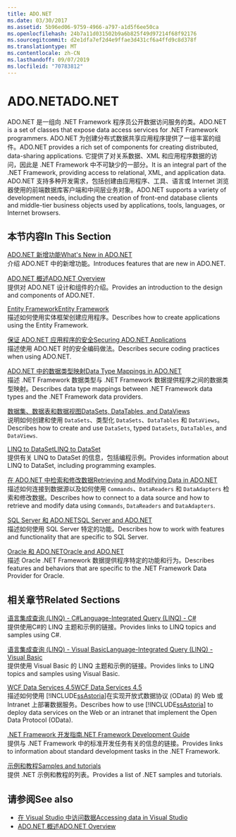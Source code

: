 ```yaml
---
title: ADO.NET
ms.date: 03/30/2017
ms.assetid: 5b96ed06-9759-4966-a797-a1d5f6ee50ca
ms.openlocfilehash: 24b7a11d031502b9a6b825f49d97214f68f92176
ms.sourcegitcommit: d2e1dfa7ef2d4e9ffae3d431cf6a4ffd9c8d378f
ms.translationtype: MT
ms.contentlocale: zh-CN
ms.lasthandoff: 09/07/2019
ms.locfileid: "70783812"
---
```

# <a name="adonet"></a><span data-ttu-id="62c92-102">ADO.NET</span><span class="sxs-lookup"><span data-stu-id="62c92-102">ADO.NET</span></span>
<span data-ttu-id="62c92-103">ADO.NET 是一组向 .NET Framework 程序员公开数据访问服务的类。</span><span class="sxs-lookup"><span data-stu-id="62c92-103">ADO.NET is a set of classes that expose data access services for .NET Framework programmers.</span></span> <span data-ttu-id="62c92-104">ADO.NET 为创建分布式数据共享应用程序提供了一组丰富的组件。</span><span class="sxs-lookup"><span data-stu-id="62c92-104">ADO.NET provides a rich set of components for creating distributed, data-sharing applications.</span></span> <span data-ttu-id="62c92-105">它提供了对关系数据、XML 和应用程序数据的访问，因此是 .NET Framework 中不可缺少的一部分。</span><span class="sxs-lookup"><span data-stu-id="62c92-105">It is an integral part of the .NET Framework, providing access to relational, XML, and application data.</span></span> <span data-ttu-id="62c92-106">ADO.NET 支持多种开发需求，包括创建由应用程序、工具、语言或 Internet 浏览器使用的前端数据库客户端和中间层业务对象。</span><span class="sxs-lookup"><span data-stu-id="62c92-106">ADO.NET supports a variety of development needs, including the creation of front-end database clients and middle-tier business objects used by applications, tools, languages, or Internet browsers.</span></span>  
  
## <a name="in-this-section"></a><span data-ttu-id="62c92-107">本节内容</span><span class="sxs-lookup"><span data-stu-id="62c92-107">In This Section</span></span>  
 [<span data-ttu-id="62c92-108">ADO.NET 新增功能</span><span class="sxs-lookup"><span data-stu-id="62c92-108">What's New in ADO.NET</span></span>](whats-new.md)  
 <span data-ttu-id="62c92-109">介绍 ADO.NET 中的新增功能。</span><span class="sxs-lookup"><span data-stu-id="62c92-109">Introduces features that are new in ADO.NET.</span></span>  
  
 [<span data-ttu-id="62c92-110">ADO.NET 概述</span><span class="sxs-lookup"><span data-stu-id="62c92-110">ADO.NET Overview</span></span>](ado-net-overview.md)  
 <span data-ttu-id="62c92-111">提供对 ADO.NET 设计和组件的介绍。</span><span class="sxs-lookup"><span data-stu-id="62c92-111">Provides an introduction to the design and components of ADO.NET.</span></span>  
  
 [<span data-ttu-id="62c92-112">Entity Framework</span><span class="sxs-lookup"><span data-stu-id="62c92-112">Entity Framework</span></span>](https://go.microsoft.com/fwlink/?LinkID=213876)  
 <span data-ttu-id="62c92-113">描述如何使用实体框架创建应用程序。</span><span class="sxs-lookup"><span data-stu-id="62c92-113">Describes how to create applications using the Entity Framework.</span></span>  
  
 [<span data-ttu-id="62c92-114">保证 ADO.NET 应用程序的安全</span><span class="sxs-lookup"><span data-stu-id="62c92-114">Securing ADO.NET Applications</span></span>](securing-ado-net-applications.md)  
 <span data-ttu-id="62c92-115">描述使用 ADO.NET 时的安全编码做法。</span><span class="sxs-lookup"><span data-stu-id="62c92-115">Describes secure coding practices when using ADO.NET.</span></span>  
  
 [<span data-ttu-id="62c92-116">ADO.NET 中的数据类型映射</span><span class="sxs-lookup"><span data-stu-id="62c92-116">Data Type Mappings in ADO.NET</span></span>](data-type-mappings-in-ado-net.md)  
 <span data-ttu-id="62c92-117">描述 .NET Framework 数据类型与 .NET Framework 数据提供程序之间的数据类型映射。</span><span class="sxs-lookup"><span data-stu-id="62c92-117">Describes data type mappings between .NET Framework data types and the .NET Framework data providers.</span></span>  
  
 [<span data-ttu-id="62c92-118">数据集、数据表和数据视图</span><span class="sxs-lookup"><span data-stu-id="62c92-118">DataSets, DataTables, and DataViews</span></span>](./dataset-datatable-dataview/index.md)  
 <span data-ttu-id="62c92-119">说明如何创建和使用 `DataSets`、类型化 `DataSets`、`DataTables` 和 `DataViews`。</span><span class="sxs-lookup"><span data-stu-id="62c92-119">Describes how to create and use `DataSets`, typed `DataSets`, `DataTables`, and `DataViews`.</span></span>  
  
 [<span data-ttu-id="62c92-120">LINQ to DataSet</span><span class="sxs-lookup"><span data-stu-id="62c92-120">LINQ to DataSet</span></span>](linq-to-dataset.md)  
 <span data-ttu-id="62c92-121">提供有关 LINQ to DataSet 的信息，包括编程示例。</span><span class="sxs-lookup"><span data-stu-id="62c92-121">Provides information about LINQ to DataSet, including programming examples.</span></span>  
  
 [<span data-ttu-id="62c92-122">在 ADO.NET 中检索和修改数据</span><span class="sxs-lookup"><span data-stu-id="62c92-122">Retrieving and Modifying Data in ADO.NET</span></span>](retrieving-and-modifying-data.md)  
 <span data-ttu-id="62c92-123">描述如何连接到数据源以及如何使用 `Commands`、`DataReaders` 和 `DataAdapters` 检索和修改数据。</span><span class="sxs-lookup"><span data-stu-id="62c92-123">Describes how to connect to a data source and how to retrieve and modify data using `Commands`, `DataReaders` and `DataAdapters`.</span></span>  
  
 [<span data-ttu-id="62c92-124">SQL Server 和 ADO.NET</span><span class="sxs-lookup"><span data-stu-id="62c92-124">SQL Server and ADO.NET</span></span>](./sql/index.md)  
 <span data-ttu-id="62c92-125">描述如何使用 SQL Server 特定的功能。</span><span class="sxs-lookup"><span data-stu-id="62c92-125">Describes how to work with features and functionality that are specific to SQL Server.</span></span>  
  
 [<span data-ttu-id="62c92-126">Oracle 和 ADO.NET</span><span class="sxs-lookup"><span data-stu-id="62c92-126">Oracle and ADO.NET</span></span>](oracle-and-adonet.md)  
 <span data-ttu-id="62c92-127">描述 Oracle .NET Framework 数据提供程序特定的功能和行为。</span><span class="sxs-lookup"><span data-stu-id="62c92-127">Describes features and behaviors that are specific to the .NET Framework Data Provider for Oracle.</span></span>  
  
## <a name="related-sections"></a><span data-ttu-id="62c92-128">相关章节</span><span class="sxs-lookup"><span data-stu-id="62c92-128">Related Sections</span></span>  
 [<span data-ttu-id="62c92-129">语言集成查询 (LINQ) - C#</span><span class="sxs-lookup"><span data-stu-id="62c92-129">Language-Integrated Query (LINQ) - C#</span></span>](../../../csharp/programming-guide/concepts/linq/index.md)  
 <span data-ttu-id="62c92-130">提供使用C#的 LINQ 主题和示例的链接。</span><span class="sxs-lookup"><span data-stu-id="62c92-130">Provides links to LINQ topics and samples using C#.</span></span>  
  
 [<span data-ttu-id="62c92-131">语言集成查询 (LINQ) - Visual Basic</span><span class="sxs-lookup"><span data-stu-id="62c92-131">Language-Integrated Query (LINQ) - Visual Basic</span></span>](../../../visual-basic/programming-guide/concepts/linq/index.md)  
 <span data-ttu-id="62c92-132">提供使用 Visual Basic 的 LINQ 主题和示例的链接。</span><span class="sxs-lookup"><span data-stu-id="62c92-132">Provides links to LINQ topics and samples using Visual Basic.</span></span>  
  
 [<span data-ttu-id="62c92-133">WCF Data Services 4.5</span><span class="sxs-lookup"><span data-stu-id="62c92-133">WCF Data Services 4.5</span></span>](../wcf/index.md)  
 <span data-ttu-id="62c92-134">描述如何使用 [!INCLUDE[ssAstoria](../../../../includes/ssastoria-md.md)]在实现开放式数据协议 (OData) 的 Web 或 Intranet 上部署数据服务。</span><span class="sxs-lookup"><span data-stu-id="62c92-134">Describes how to use [!INCLUDE[ssAstoria](../../../../includes/ssastoria-md.md)] to deploy data services on the Web or an intranet that implement the Open Data Protocol (OData).</span></span>  
  
 [<span data-ttu-id="62c92-135">.NET Framework 开发指南</span><span class="sxs-lookup"><span data-stu-id="62c92-135">.NET Framework Development Guide</span></span>](../../development-guide.md)  
 <span data-ttu-id="62c92-136">提供与 .NET Framework 中的标准开发任务有关的信息的链接。</span><span class="sxs-lookup"><span data-stu-id="62c92-136">Provides links to information about standard development tasks in the .NET Framework.</span></span>  
  
 [<span data-ttu-id="62c92-137">示例和教程</span><span class="sxs-lookup"><span data-stu-id="62c92-137">Samples and tutorials</span></span>](../../../samples-and-tutorials/index.md)  
 <span data-ttu-id="62c92-138">提供 .NET 示例和教程的列表。</span><span class="sxs-lookup"><span data-stu-id="62c92-138">Provides a list of .NET samples and tutorials.</span></span>
  
## <a name="see-also"></a><span data-ttu-id="62c92-139">请参阅</span><span class="sxs-lookup"><span data-stu-id="62c92-139">See also</span></span>

- [<span data-ttu-id="62c92-140">在 Visual Studio 中访问数据</span><span class="sxs-lookup"><span data-stu-id="62c92-140">Accessing data in Visual Studio</span></span>](/visualstudio/data-tools/accessing-data-in-visual-studio)
- [<span data-ttu-id="62c92-141">ADO.NET 概述</span><span class="sxs-lookup"><span data-stu-id="62c92-141">ADO.NET Overview</span></span>](ado-net-overview.md)
